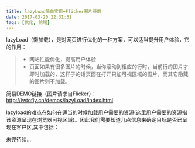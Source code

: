 ```yaml
---
title: lazyLoad简单实现+Flicker图片获取
date: 2017-03-20 22:31:31
tags: [优化, 前端]
---
```

lazyLoad（懒加载），是对网页进行优化的一种方案，可以适当提升用户体验，它的作用：
> * 网站性能优化，提高用户体验
> * 页面如果有很多图片的时候，当你滚动到相应的行时，当前行的图片才即时加载的，这样子的话页面在打开只加可视区域的图片，而其它隐藏的图片则不加载。

简易DEMO链接（图片请求自Flicker）：
http://iwtofly.cn/demos/lazyLoad/index.html
<!-- more -->

lazyload的难点在如何在适当的时候加载用户需要的资源(这里用户需要的资源指该资源呈现在浏览器可视区域)。因此我们需要知道几点信息来确定目标是否已呈现在客户区,其中包括：


未完待续...